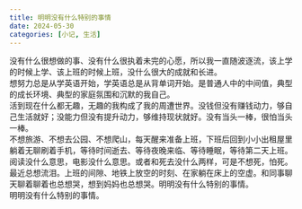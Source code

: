 ```yaml
---
title: 明明没有什么特别的事情
date: 2024-05-30
categories: [小记, 生活]
---
```

没有什么很想做的事、没有什么很执着未完的心愿，所以我一直随波逐流，该上学的时候上学、该上班的时候上班，没什么很大的成就和长进。
<br>
想努力总是从学英语开始，学英语总是从背单词开始。是普通人中的中间值，典型的成长环境、典型的家庭氛围和沉默的我自己。
<br>
活到现在什么都无趣，无趣的我构成了我的周遭世界。没钱但没有赚钱动力，够自己生活就好；没能力但没有提升动力，够维持现状就好。没有当头一棒，很怕当头一棒。
<br>
不想旅游、不想去公园、不想爬山，每天醒来准备上班，下班后回到小小出租屋里躺着无聊刷着手机，等待时间逝去、等待夜晚来临、等待睡眠，等待第二天上班。
<br>
阅读没什么意思，电影没什么意思。或者和死去没什么两样，可是不想死，怕死。
<br>
最近总想流泪。上班的间隙、地铁上放空的时刻、在家躺在床上的空虚。和同事聊天聊着聊着也总想哭，想到妈妈也总想哭。明明没有什么特别的事情。
<br>
明明没有什么特别的事情。
